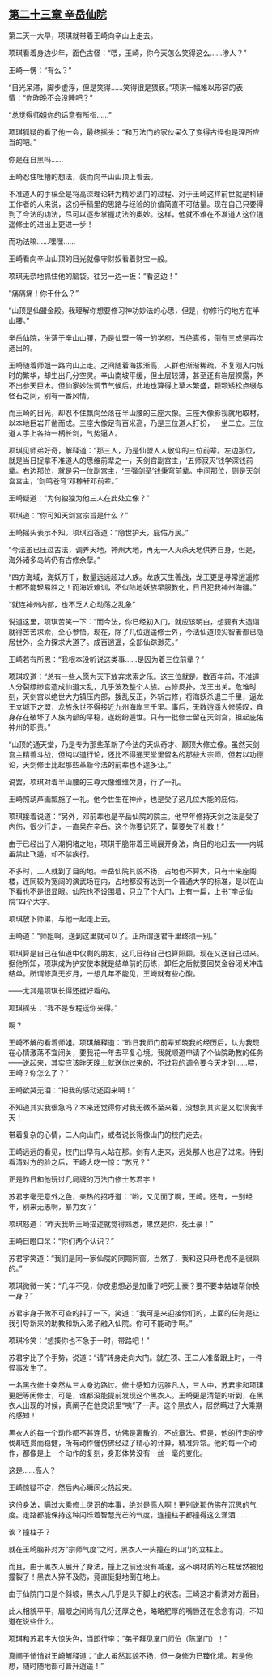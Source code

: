 ## [第二十三章 辛岳仙院](https://www.xxbiquge.com/11_11207/5463415.html)


  第二天一大早，项琪就带着王崎向辛山上走去。

  项琪看着身边少年，面色古怪：“喂，王崎，你今天怎么笑得这么……渗人？”

  王崎一愣：“有么？”

  “目光呆滞，脚步虚浮，但是笑得……笑得很是猥亵。”项琪一幅难以形容的表情：“你昨晚不会没睡吧？”

  “总觉得师姐你的话意有所指……”

  项琪狐疑的看了他一会，最终摇头：“和万法门的家伙呆久了变得古怪也是理所应当的吧。”

  你是在自黑吗……

  王崎忍住吐槽的想法，装而向辛山山顶上看去。

  不准道人的手稿全是将高深理论转为精妙法门的过程、对于王崎这样前世就是科研工作者的人来说，这份手稿里的思路与经验的价值简直不可估量。现在自己只要得到了今法的功法，尽可以逐步掌握功法的奥妙。这样，他就不难在不准道人这位逍遥修士的进出上更进一步！

  而功法嘛……嘿嘿……

  王崎看向辛山山顶的目光就像守财奴看着财宝一般。

  项琪无奈地抓住他的脑袋。往另一边一扳：“看这边！”

  “痛痛痛！你干什么？”

  “山顶是仙盟金殿。我理解你想要修习神功妙法的心思，但是，你修行的地方在半山腰。”

  辛岳仙院，坐落于辛山山腰，乃是仙盟一等一的学府，五绝真传，倒有三成是再次选出的。

  王崎随着师姐一路向山上走。之间随着海拔渐高，人群也渐渐稀疏，不复刚入内城时的繁华，却生出几分空灵。辛山南坡平缓，但土层较薄，甚至还有岩层裸露，养不出参天巨木。但仙家妙法调节气候后，此地也算得上草木繁盛，颗颗矮松点缀与怪石之间，别有一番风情。

  而王崎的目光，却忍不住飘向坐落在半山腰的三座大像。三座大像影视就地取材，以本地巨岩开凿而成。三座大像足有百米高，乃是三位道人打扮，一坐二立。三位道人手上各持一柄长剑，气势逼人。

  项琪见师弟好奇，解释道：“那三人，乃是仙盟人人敬仰的三位前辈。左边那位，就是当日捉拿不准道人的思维前辈之一，天剑宫副宫主，‘五师寂灭’钱学深钱前辈。右边那位，就是另一位副宫主，‘三强剑圣’钱秉穹前辈。中间那位，则是天剑宫宫主，‘剑鸣苍穹’邓稼轩邓前辈。”

  王崎疑道：“为何独独为他三人在此处立像？”

  项琪道：“你可知天剑宫宗旨是什么？”

  王崎摇头表示不知。项琪回答道：“隐世护天，庇佑万民。”

  “今法虽已压过古法，调养天地，神州大地，再无一人灭杀天地供养自身，但是，海外诸多岛屿仍有古修余孽。”

  “四方海域，海妖万千，数量远远超过人族。龙族天生善战，龙王更是寻常逍遥修士都不能轻易胜之！而海妖难训，不似陆地妖族早服教化，日日犯我神州海疆。”

  “就连神州内部，也不乏人心动荡之乱象”

  说道这里，项琪苦笑一下：“而今法，你已经初入门，就应该明白，想要有大造诣就得苦苦求索，全心参悟。现在，除了几位逍遥修士外，今法仙道顶尖智者都已隐居世外，全力探求大道了。成百逍遥，全部仙踪渺茫。”

  王崎若有所思：“我根本没听说这类事……是因为着三位前辈？”

  项琪叹道：“总有一些人愿为天下放弃求索之乐。这三位就是。数百年前，不准道人分裂缥缈宫造成仙道大乱，几乎波及整个人族。古修反扑，龙王出关。危难时刻，天剑宫以绝世大力镇压内部，拨乱反正，外斩古修，将海妖杀退三千里，逼龙王立城下之盟，龙族永世不得接近九州海岸三千里。事后，无数逍遥大修感叹，自身存在破坏了人族内部的平稳，遂纷纷遁世。只有一批修士留在天剑宫，担起庇佑神州的职责。”

  “山顶的通天堂，乃是专为那些革新了今法的天纵奇才、巅顶大修立像。虽然天剑宫主精善斗战，但纯以道行论，还比不得通天堂里留名的那些大宗师，但若以功德论，天剑修士比起那些革新今法的前辈也不遑多让。”

  说罢，项琪对着半山腰的三尊大像维维欠身，行了一礼。

  王崎照葫芦画瓢施了一礼。他今世生在神州，也是受了这几位大能的庇佑。

  项琪接着说道：“另外，邓前辈也是辛岳仙院的院主。他早年修持天剑之法是受了内伤，很少行走，一直呆在辛岳。这个你要记死了，莫要失了礼数！”

  由于已经出了人潮拥堵之地，项琪干脆带着王崎展开身法，向目的地赶去——内城虽禁止飞遁，却不禁疾行。

  不多时，二人就到了目的地。辛岳仙院其貌不扬，占地也不算大，只有十来座阁楼，连同较为宽阔的演武场在内，占地都没有达到一个普通大学的标准，是以在山下看也不是很显眼。仙院也不设围墙，只立了个大门，上有一扁，上书“辛岳仙院”四个大字。

  项琪放下师弟，与他一起走上去。

  王崎道：“师姐啊，送到这里就可以了。正所谓送君千里终须一别。”

  项琪算是自己在仙道中仅剩的朋友，这几日待自己也算照顾，现在又送自己过来。据他所知，项琪成为护安使本就是结单前的历练，卸任之后就要回焚金谷闭关冲击结单。所谓修真无岁月，一想几年不能见，王崎就有些心酸。

  ——尤其是项琪长得还挺好看的。

  项琪摇头：“我不是专程送你来得。”

  啊？

  王崎不解的看着师姐。项琪解释道：“昨日我师门前辈知晓我的经历后，认为我现在心情激荡不宜闭关，要我花一年去平复心境。我就顺道申请了个仙院助教的任务——说起来，其实应该昨天晚上就送你过来的，不过我的调令要今天才到……喂，王崎？你怎么了？”

  王崎欲哭无泪：“把我的感动还回来啊！”

  不知道其实我很急吗？本来还觉得你对我无微不至来着，没想到其实是又耽误我半天！

  带着复杂的心情，二人向山门，或者说长得像山门的校门走去。

  王崎远远的看见，校门出早有人站在那。剑有人走来，远处那人也迎了过来。待到看清对方的脸之后，王崎大吃一惊：“苏兄？”

  正是昨日和他玩过几局牌的万法门修士苏君宇！

  苏君宇毫无意外之色，亲热的招呼道：“哟，又见面了啊，王崎。还有，一别经年，别来无恙啊，暴力女？”

  项琪怒道：“昨天我听王崎描述就觉得熟悉，果然是你，死土豪！”

  王崎目瞪口呆：“你们两个认识？”

  苏君宇笑道：“我们是同一家仙院的同期同窗。当然了，我和这只母老虎不是很熟的。”

  项琪微微一笑：“几年不见，你皮患想必是加重了吧死土豪？要不要本姑娘帮你换一身？”

  苏君宇身子微不可查的抖了一下，笑道：“我可是来迎接你们的，上面的任务是让我引导新来的助教和新入弟子融入仙院。你可不能动手啊。”

  项琪冷笑：“想揍你也不急于一时，带路吧！”

  苏君宇比了个手势，说道：“请”转身走向大门。就在项、王二人准备跟上时，一件怪事发生了。

  一名黑衣修士突然从三人身边路过。修士感知力远胜凡人，三人中，苏君宇和项琪更肥等闲修士，可是，谁都没能提前发现这个黑衣人。王崎更是清楚的听到，在黑衣人出现的时候，真阐子在他灵识里“咦”了一声。这个黑衣人，居然瞒过了大乘期的感知！

  黑衣人的每一个动作都不甚连贯，仿佛是离散的，不成章法。但是，他的行走的步伐却连贯而稳健，所有动作懂仿佛经过了精心的计算，精准异常。他的每一个动作，都像是上一个动作的复刻，身形体势没有一丝一毫的变化。

  这是……高人？

  王崎惊疑不定，然后内心瞬间火热起来。

  这份身法，瞒过大乘修士灵识的本事，绝对是高人啊！更别说那仿佛在沉思的气度。走路都能保持这种闪烁着智慧光芒的气度，连撞柱子都撞得这么潇洒……

  诶？撞柱子？

  就在王崎脑补对方“宗师气度”之时，黑衣人一头撞在的山门的立柱上。

  而且，由于黑衣人展开了身法，撞上之前还没有减速，这不明材质的石柱居然被他撞裂了！黑衣人猝不及防，竟直挺挺地倒在地上。

  由于仙院门口是个斜坡，黑衣人几乎是头下脚上的状态。王崎这才看清对方面目。

  此人相貌平平，眉眼之间尚有几分还厚之色，略略肥厚的嘴唇还在念念有词，不知道在说些什么。

  项琪和苏君宇大惊失色，当即行李：“弟子拜见掌门师伯（陈掌门）！”

  真阐子悄悄对王崎解释道：“此人虽然其貌不扬，但一身修为已臻化境。若是他想，随时随地都可晋升逍遥！”
